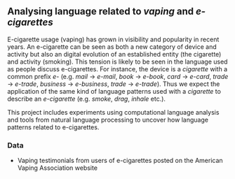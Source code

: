 ## Analysing language related to _vaping_ and _e-cigarettes_

E-cigarette usage (vaping) has grown in visibility and popularity in recent years. 
An e-cigarette can be seen as both a new category of device and activity but also 
an digital evolution of an established entity (the cigarette) and activity (smoking). 
This tension is likely to be seen in the language used as people discuss e-cigarettes. 
For instance, the device is a _cigarette_ with a common prefix _e-_ (e.g. _mail_ -> _e-mail_, 
_book_ -> _e-book_, _card_ -> _e-card_, _trade_ -> _e-trade_, _business_ -> _e-business_, _trade_ -> _e-trade_). 
Thus we expect the application of the same kind of language patterns used with a _cigarette_ to describe 
an _e-cigarette_ (e.g. _smoke_, _drag_, _inhale_ etc.).

This project includes experiments using computational language analysis and tools from natural language processing 
to uncover how language patterns related to e-cigarettes.


### Data

* Vaping testimonials from users of e-cigarettes posted on the American Vaping Association website

